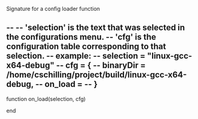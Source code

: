 Signature for a config loader function


--
-- 'selection' is the text that was selected in the configurations menu.
-- 'cfg' is the configuration table corresponding to that selection.
-- example:
-- selection = "linux-gcc-x64-debug"
-- cfg = {
--    binaryDir = /home/cschilling/project/build/linux-gcc-x64-debug,
--    on_load = <this-function>
-- }
--
function on_load(selection, cfg)

end
